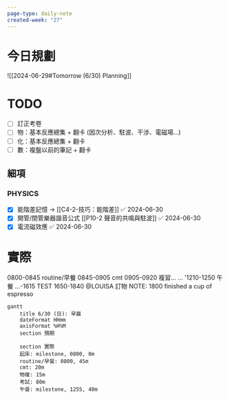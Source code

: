 ```yaml
---
page-type: daily-note
created-week: "27"
---
```

# 今日規劃
![[2024-06-29#Tomorrow (6/30) Planning]]
# TODO
- [ ] 訂正考卷
- [ ] 物：基本反應總集 + 翻卡 (因次分析、駐波、干涉、電磁場...)
- [ ] 化：基本反應總集 + 翻卡
- [ ] 數：複盤以前的筆記 + 翻卡
## 細項
### PHYSICS
- [x] 能階差記憶 -> [[C4-2-技巧：能階差]] ✅ 2024-06-30
- [x] 開管/閉管樂器諧音公式 [[P10-2 聲音的共鳴與駐波]] ✅ 2024-06-30
- [x] 電流磁效應 ✅ 2024-06-30
# 實際
0800-0845 routine/早餐
0845-0905 cmt
0905-0920 複習...
...
'1210-1250 午餐
...-1615 TEST
1650-1840 @LOUISA 訂物
NOTE: 1800 finished a cup of espresso
```mermaid
gantt
	title 6/30 (日): 早晨
	dateFormat HHmm
    axisFormat %H%M
    section 預期
    
    section 實際
    起床: milestone, 0800, 0m
    routine/早餐: 0800, 45m
    cmt: 20m
    物複: 15m
    考試: 80m
    午餐: milestone, 1255, 40m
```
